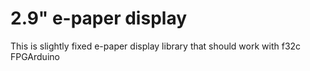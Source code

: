 # 2.9" e-paper display

This is slightly fixed e-paper display library
that should work with f32c FPGArduino
